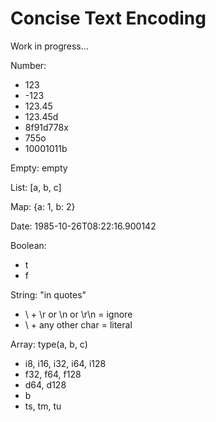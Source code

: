 Concise Text Encoding
=====================

Work in progress...

Number:
 * 123
 * -123
 * 123.45
 * 123.45d
 * 8f91d778x
 * 755o
 * 10001011b

Empty: empty

List: [a, b, c]

Map: {a: 1, b: 2}

Date: 1985-10-26T08:22:16.900142

Boolean:
 * t
 * f

String: "in quotes"
 * \ + \r or \n or \r\n = ignore
 * \ + any other char = literal

Array: type(a, b, c)
 * i8, i16, i32, i64, i128
 * f32, f64, f128
 * d64, d128
 * b
 * ts, tm, tu
